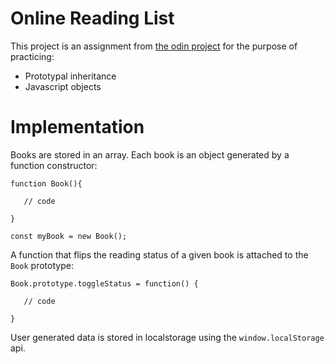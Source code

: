 # Online Reading List

This project is an assignment from [the odin project](https://www.theodinproject.com/home) for the purpose of practicing:

* Prototypal inheritance
* Javascript objects

# Implementation

Books are stored in an array. Each book is an object generated
by a function constructor: 

```
function Book(){

   // code

} 

const myBook = new Book();

```
A function that flips the reading status of a given book is attached
to the `Book` prototype: 

```
Book.prototype.toggleStatus = function() {

   // code

} 

```
User generated data is stored in localstorage using the 
`window.localStorage` api.


